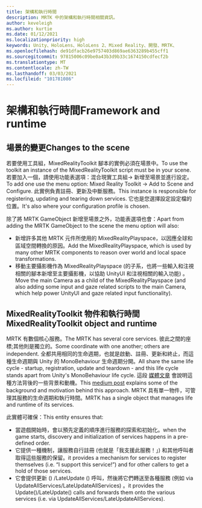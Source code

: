```yaml
---
title: 架構和執行時間
description: MRTK 中的架構和執行時間相關資訊。
author: keveleigh
ms.author: kurtie
ms.date: 01/12/2021
ms.localizationpriority: high
keywords: Unity、HoloLens、HoloLens 2、Mixed Reality、開發、MRTK、
ms.openlocfilehash: de91dfacb26e9757403d869ae6363289b455cff1
ms.sourcegitcommit: 97815006c09be0a43b3d9b33c1674150cdfecf2b
ms.translationtype: MT
ms.contentlocale: zh-TW
ms.lasthandoff: 03/03/2021
ms.locfileid: "101781086"
---
```

# <a name="framework-and-runtime"></a><span data-ttu-id="6f0b1-104">架構和執行時間</span><span class="sxs-lookup"><span data-stu-id="6f0b1-104">Framework and runtime</span></span>

## <a name="changes-to-the-scene"></a><span data-ttu-id="6f0b1-105">場景的變更</span><span class="sxs-lookup"><span data-stu-id="6f0b1-105">Changes to the scene</span></span>

<span data-ttu-id="6f0b1-106">若要使用工具組，MixedRealityToolkit 腳本的實例必須在場景中。</span><span class="sxs-lookup"><span data-stu-id="6f0b1-106">To use the toolkit an instance of the MixedRealityToolkit script must be in your scene.</span></span>
<span data-ttu-id="6f0b1-107">若要加入一個，請使用功能表選項：混合現實工具組-> 新增至場景並進行設定。</span><span class="sxs-lookup"><span data-stu-id="6f0b1-107">To add one use the menu option: Mixed Reality Toolkit -> Add to Scene and Configure.</span></span> <span data-ttu-id="6f0b1-108">此實例負責註冊、更新及中斷服務。</span><span class="sxs-lookup"><span data-stu-id="6f0b1-108">This instance is responsible for registering, updating and tearing down services.</span></span> <span data-ttu-id="6f0b1-109">它也是您選擇設定設定檔的位置。</span><span class="sxs-lookup"><span data-stu-id="6f0b1-109">It's also where your configuration profile is chosen.</span></span>

<span data-ttu-id="6f0b1-110">除了將 MRTK GameObject 新增至場景之外，功能表選項也會：</span><span class="sxs-lookup"><span data-stu-id="6f0b1-110">Apart from adding the MRTK GameObject to the scene the menu option will also:</span></span>

- <span data-ttu-id="6f0b1-111">新增許多其他 MRTK 元件所使用的 MixedRealityPlayspace，以因應全球和區域空間轉換的原因。</span><span class="sxs-lookup"><span data-stu-id="6f0b1-111">Add the MixedRealityPlayspace, which is used by many other MRTK components to reason over world and local space transformations.</span></span>
- <span data-ttu-id="6f0b1-112">移動主要攝影機作為 MixedRealityPlayspace (的子系，也將一些輸入和注視相關的腳本新增至主要攝影機，以協助 UnityUI 和注視相關的輸入功能) 。</span><span class="sxs-lookup"><span data-stu-id="6f0b1-112">Move the main Camera as a child of the MixedRealityPlayspace (and also adding some input and gaze related scripts to the main Camera, which help power UnityUI and gaze related input functionality).</span></span>

## <a name="mixedrealitytoolkit-object-and-runtime"></a><span data-ttu-id="6f0b1-113">MixedRealityToolkit 物件和執行時間</span><span class="sxs-lookup"><span data-stu-id="6f0b1-113">MixedRealityToolkit object and runtime</span></span>

<span data-ttu-id="6f0b1-114">MRTK 有數個核心服務。</span><span class="sxs-lookup"><span data-stu-id="6f0b1-114">The MRTK has several core services.</span></span> <span data-ttu-id="6f0b1-115">彼此之間的座標;其他則是獨立的。</span><span class="sxs-lookup"><span data-stu-id="6f0b1-115">Some coordinate with one another; others are independent.</span></span>
<span data-ttu-id="6f0b1-116">全都共用相同的生命週期，也就是啟動、註冊、更新和終止，而這種生命週期與 Unity 的 MonoBehaviour 生命週期分開。</span><span class="sxs-lookup"><span data-stu-id="6f0b1-116">All share the same life cycle - startup, registration, update and teardown - and this life cycle stands apart from Unity's MonoBehaviour life cycle.</span></span> <span data-ttu-id="6f0b1-117">這段 [媒體文章](https://medium.com/@stephen_hodgson/the-mixed-reality-framework-6fdb5c11feb2) 會說明這種方法背後的一些背景和動機。</span><span class="sxs-lookup"><span data-stu-id="6f0b1-117">This [medium post](https://medium.com/@stephen_hodgson/the-mixed-reality-framework-6fdb5c11feb2) explains some of the background and motivation behind this approach.</span></span> <span data-ttu-id="6f0b1-118">MRTK 具有單一物件，可管理其服務的生命週期和執行時間。</span><span class="sxs-lookup"><span data-stu-id="6f0b1-118">MRTK has a single object that manages life and runtime of its services.</span></span>

<span data-ttu-id="6f0b1-119">此實體可確保：</span><span class="sxs-lookup"><span data-stu-id="6f0b1-119">This entity ensures that:</span></span>

- <span data-ttu-id="6f0b1-120">當遊戲開始時，會以預先定義的順序進行服務的探索和初始化。</span><span class="sxs-lookup"><span data-stu-id="6f0b1-120">when the game starts, discovery and initialization of services happens in a pre-defined order.</span></span>
- <span data-ttu-id="6f0b1-121">它提供一種機制，讓服務自行註冊 (也就是「我支援此服務！」) 和其他呼叫者取得這些服務的保留。</span><span class="sxs-lookup"><span data-stu-id="6f0b1-121">it provides a mechanism for services to register themselves (i.e. “I support this service!”) and for other callers to get a hold of those services.</span></span>
- <span data-ttu-id="6f0b1-122">它會提供更新 () /LateUpdate () 呼叫，然後將它們轉送至各種服務 (例如 via UpdateAllServices/LateUpdateAllServices) 。</span><span class="sxs-lookup"><span data-stu-id="6f0b1-122">it provides the Update()/LateUpdate() calls and forwards them onto the various services (i.e. via UpdateAllServices/LateUpdateAllServices).</span></span>
